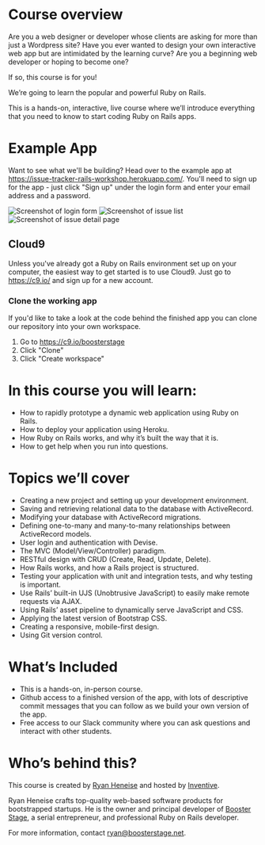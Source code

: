 # Course overview

Are you a web designer or developer whose clients are asking for  more than just a Wordpress site? Have you ever wanted to design your own interactive web app but are intimidated by the learning curve? Are you a beginning web developer or hoping to become one? 

If so, this course is for you! 

We’re going to learn the popular and powerful Ruby on Rails. 

This is a hands-on, interactive, live course where we’ll introduce everything that you need to know to start coding Ruby on Rails apps. 

# Example App

Want to see what we'll be building? Head over to the example app at https://issue-tracker-rails-workshop.herokuapp.com/. You'll need to sign up for the app - just click "Sign up" under the login form and enter your email address and a password. 

![Screenshot of login form](https://i.imgur.com/yRsspXy.png)
![Screenshot of issue list](https://i.imgur.com/UZcpi0J.png)
![Screenshot of issue detail page](https://i.imgur.com/dYWMAVa.png)

## Cloud9

Unless you've already got a Ruby on Rails environment set up on your computer, the easiest way to get started is to use Cloud9. Just go to https://c9.io/ and sign up for a new account. 

### Clone the working app

If you'd like to take a look at the code behind the finished app you can clone our repository into your own workspace. 

1. Go to https://c9.io/boosterstage
2. Click "Clone"
3. Click "Create workspace"


# In this course you will learn: 

- How to rapidly prototype a dynamic web application using Ruby on Rails. 
- How to deploy your application using Heroku.
- How Ruby on Rails works, and why it’s built the way that it is. 
- How to get help when you run into questions. 

# Topics we’ll cover

- Creating a new project and setting up your development environment. 
- Saving and retrieving relational data to the database with ActiveRecord. 
- Modifying your database with ActiveRecord migrations. 
- Defining one-to-many and many-to-many relationships between ActiveRecord models. 
- User login and authentication with Devise. 
- The MVC (Model/View/Controller) paradigm. 
- RESTful design with CRUD (Create, Read, Update, Delete). 
- How Rails works, and how a Rails project is structured. 
- Testing your application with unit and integration tests, and why testing is important. 
- Use Rails’ built-in UJS (Unobtrusive JavaScript) to easily make remote requests via AJAX. 
- Using Rails’ asset pipeline to dynamically serve JavaScript and CSS. 
- Applying the latest version of Bootstrap CSS. 
- Creating a responsive, mobile-first design. 
- Using Git version control. 


# What’s Included

- This is a hands-on, in-person course. 
- Github access to a finished version of the app, with lots of descriptive commit messages that you can follow as we build your own version of the app. 
- Free access to our Slack community where you can ask questions and interact with other students. 


# Who’s behind this? 

This course is created by [Ryan Heneise](https://github.com/crispinheneise) and hosted by [Inventive](https://inventive.io). 

Ryan Heneise crafts top-quality web-based software products for bootstrapped startups. He is the owner and principal developer of [Booster Stage](https://boosterstage.net), a serial entrepreneur, and professional Ruby on Rails developer. 

For more information, contact [ryan@boosterstage.net](mailto:ryan@boosterstage.net). 


